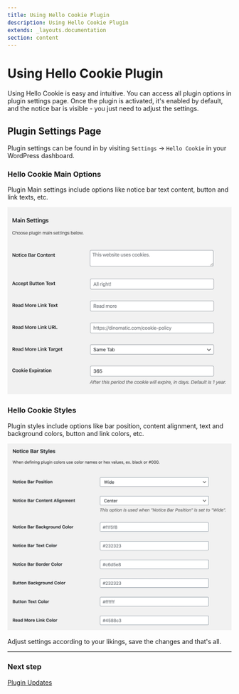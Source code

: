 ```yaml
---
title: Using Hello Cookie Plugin
description: Using Hello Cookie Plugin
extends: _layouts.documentation
section: content
---
```


# Using Hello Cookie Plugin

Using Hello Cookie is easy and intuitive. You can access all plugin options in plugin settings page.
Once the plugin is activated, it's enabled by default, and the notice bar is visible - you just need to adjust the settings.

## Plugin Settings Page

Plugin settings can be found in by visiting `Settings` &#8594; `Hello Cookie` in your WordPress dashboard.

### Hello Cookie Main Options

Plugin Main settings include options like notice bar text content, button and link texts, etc.

![Hello Cookie main settings](/assets/images/hello-cookie/hello-cookie-settings.png)

### Hello Cookie Styles

Plugin styles include options like bar position, content alignment, text and background colors, button and link colors, etc.

![Hello Cookie style settings](/assets/images/hello-cookie/hello-cookie-styles.png)

Adjust settings according to your likings, save the changes and that's all.

---

### Next step

[Plugin Updates](/docs/hello-cookie/plugin-updates/)
